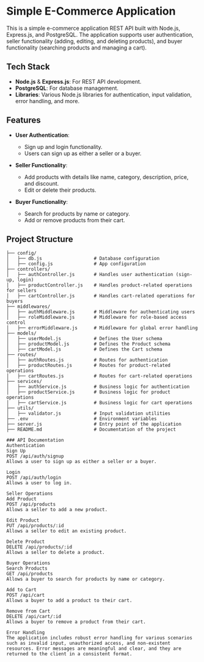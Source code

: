 # Simple E-Commerce Application

This is a simple e-commerce application REST API built with Node.js, Express.js, and PostgreSQL. The application supports user authentication, seller functionality (adding, editing, and deleting products), and buyer functionality (searching products and managing a cart).

## Tech Stack

- **Node.js** & **Express.js**: For REST API development.
- **PostgreSQL**: For database management.
- **Libraries**: Various Node.js libraries for authentication, input validation, error handling, and more.

## Features

- **User Authentication**: 
  - Sign up and login functionality.
  - Users can sign up as either a seller or a buyer.
  
- **Seller Functionality**:
  - Add products with details like name, category, description, price, and discount.
  - Edit or delete their products.

- **Buyer Functionality**:
  - Search for products by name or category.
  - Add or remove products from their cart.

## Project Structure

```plaintext
├── config/
│   ├── db.js                   # Database configuration
│   ├── config.js               # App configuration
├── controllers/
│   ├── authController.js       # Handles user authentication (sign-up, login)
│   ├── productController.js    # Handles product-related operations for sellers
│   ├── cartController.js       # Handles cart-related operations for buyers
├── middlewares/
│   ├── authMiddleware.js       # Middleware for authenticating users
│   ├── roleMiddleware.js       # Middleware for role-based access control
│   ├── errorMiddleware.js      # Middleware for global error handling
├── models/
│   ├── userModel.js            # Defines the User schema
│   ├── productModel.js         # Defines the Product schema
│   ├── cartModel.js            # Defines the Cart schema
├── routes/
│   ├── authRoutes.js           # Routes for authentication
│   ├── productRoutes.js        # Routes for product-related operations
│   ├── cartRoutes.js           # Routes for cart-related operations
├── services/
│   ├── authService.js          # Business logic for authentication
│   ├── productService.js       # Business logic for product operations
│   ├── cartService.js          # Business logic for cart operations
├── utils/
│   ├── validator.js            # Input validation utilities
├── .env                        # Environment variables
├── server.js                   # Entry point of the application
├── README.md                   # Documentation of the project

### API Documentation
Authentication
Sign Up
POST /api/auth/signup
Allows a user to sign up as either a seller or a buyer.

Login
POST /api/auth/login
Allows a user to log in.

Seller Operations
Add Product
POST /api/products
Allows a seller to add a new product.

Edit Product
PUT /api/products/:id
Allows a seller to edit an existing product.

Delete Product
DELETE /api/products/:id
Allows a seller to delete a product.

Buyer Operations
Search Products
GET /api/products
Allows a buyer to search for products by name or category.

Add to Cart
POST /api/cart
Allows a buyer to add a product to their cart.

Remove from Cart
DELETE /api/cart/:id
Allows a buyer to remove a product from their cart.

Error Handling
The application includes robust error handling for various scenarios such as invalid input, unauthorized access, and non-existent resources. Error messages are meaningful and clear, and they are returned to the client in a consistent format.